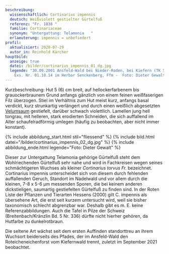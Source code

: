 ```yaml
---
beschreibung:
  wissenschaftlich: Cortinarius impennis
  deutsch: Weißviolett gestielter Gürtelfuß
  referenz: "Fr. 1838 "
  familie: Cortinariaceae
  synonym: "Untergattung: Telamonia   "
  erlaeuterung: impennis = unbefiedert
profil:
  aktualisiert: 2020-07-29
  autor_in: Reinhold Kärcher
hauptbild:
  anzeige: true
  datei: /bilder/cortinarius_impennis_01_dg.jpg
  legende: "30.09.2001 Ansfeld-Wald bei Nieder-Roden, bei Kiefern (TK 5919.3.3),
    Exs. Nr. 01.10.14 im Herbar Senckenberg, Ffm -  Foto: Dieter Gewalt"
---
```

Kurzbeschreibung: Hut 5 (6) cm breit, auf hellockerfarbenem bis grauockerbraunem Grund anfangs gänzlich von einem feinen weißfaserigen Filz überzogen. Stiel im Verhältnis zum Hut meist kurz, anfangs basal verdickt, kurz strunkartig verlängert und durch einen weißlich abgesetzten [Velumsaum](Velum "Glossar") gestiefelt, darüber schwach violettlich. Lamellen jung hell tongrau, mit helleren, stark erodierten Schneiden, die sich auffallend im Alter schaufelradförmig umlegen (häufig zu beobachten, aber nicht immer konstant).

{% include abbildung_start.html stil="fliessend" %}
{% include bild.html datei="/bilder/cortinarius_impennis_02_dg.jpg" %}
{% include abbildung_ende.html legende="Foto: Dieter Gewalt" %}

Dieser zur Untergattung Telamonia gehörige Gürtelfuß steht dem Wohlriechenden Gürtelfuß sehr nahe und wird in Fachkreisen wegen seines schmächtigeren Wuchses als kleiner *Cortinarius torvus Fr.* bezeichnet. Cortinarius impennis unterscheidet sich von diesem durch fehlenden auffallenden Geruch, Standort im Nadelwald und vor allem durch die kleinen, 7-8 x 5-6 µm messenden Sporen, die bei keinem anderen dickstieligen, saumartig gestiefelten Gürtelfuß zu finden sind. In der Roten Liste der Pflanzen und Tierarten Hessens (2000) gilt C. impennis als übersehene Art, die erst seit kurzem untersucht wird, weil sie bisher taxonomisch schlecht abgrenzbar war. Deshalb gibt es m. E. keine Referenzabbildungen. Auch die Tafel in Pilze der Schweiz (Breitenbach/Kränzlin Bd. 5 Nr. 336) dürfte nicht hierher gehören, da Hutfarbe zu dunkelrotbraun.

Die seltene Art wächst seit dem ersten Auffinden standorttreu an ihrem Wuchsort beiderseits des Pfades, der im Ansfeld-Wald den Roteicheneichenforst vom Kiefernwald trennt, zuletzt im September 2021 beobachtet.